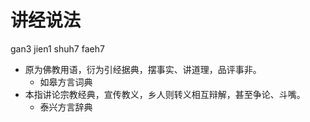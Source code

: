 # 讲经说法
gan3 jien1 shuh7 faeh7
+ 原为佛教用语，衍为引经据典，摆事实、讲道理，品评事非。
  * 如皋方言词典
+ 本指讲论宗教经典，宣传教义，乡人则转义相互辩解，甚至争论、斗嘴。
  * 泰兴方言辞典
